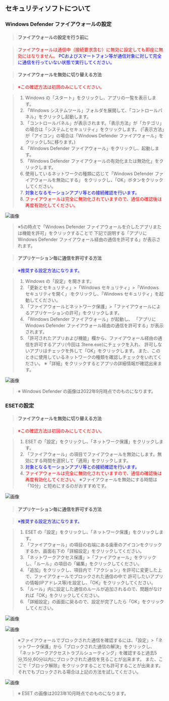 ## セキュリティソフトについて

### Windows Defender ファイアウォールの設定

>#### ファイアウォールの設定を行う前に

><font color="Red">ファイアウォールは通信中（接続要求含む）に無効に設定しても即座に無効にはなりません。</font>
><font color="Blue">PCおよびスマートフォン等が通信対象に対して完全に通信を行っていない状態で実行してください。</font>

>#### ファイアウォールを無効に切り替える方法

><font color="Red">※この確認方法は初回のみにしてください。</font>

>1. Windows の「スタート」をクリックし、アプリの一覧を表示します。
>2. 「Windows システムツール」フォルダを展開して、「コントロールパネル」をクリックし起動します。
>3. 「コントロールパネル」が表示されます。「表示方法」が「カテゴリ」の場合は「システムとセキュリティ」をクリックします。
>(「表示方法」が「アイコン」の場合は「Windows Defender ファイアウォール」をクリックし5に移ります。)
>4. 「Windows Defender ファイアウォール」をクリックし、起動します。
>5. 「Windows Defender ファイアウォールの有効化または無効化」をクリックします。
>6. 使用しているネットワークの種類に応じて「Windows Defender ファイアウォールを無効にする」
>をクリックし、「OK」ボタンをクリックしてください。
>7. <font color="Blue">対象となるモーションアプリ等との接続確認を行います。</font>
>8. <font color="Red">ファイアウォールは完全に無効化されていますので、通信の確認後は再度有効化してください。</font>

![画像](image/SecuritySetting_01.png "")

>※5の時点で「Windows Defender ファイアウォールを介したアプリまたは機能を許可」をクリックすることで
>下記で説明する「アプリにWindows Defender ファイアウォール経由の通信を許可する」が表示されます。

>#### アプリケーション毎に通信を許可する方法

><font color="Blue">※推奨する設定方法になります。</font>

>1. Windows の「設定」を開きます。
>2. 「更新とセキュリティ」>「Windows セキュリティ」>「Windows セキュリティを開く」
>をクリックし、「Windows セキュリティ」を起動してください。
>3. 「ファイアウォールとネットワーク保護」>「ファイアウォールによるアプリケーションの許可」をクリックします。
>4. 「Windows Defender ファイアウォール」が起動し、
>「アプリにWindows Defender ファイアウォール経由の通信を許可する」が表示されます。
>5. 「許可されたアプリおよび機能」欄から、ファイアウォール経由の通信を許可するアプリ(今回は 3tene.exe)にチェックを入れ、
>許可しないアプリはチェックを外して「OK」をクリックします。
>また、このときに使用しているネットワークの種類を確認しチェックをいれてください。
>※「詳細」をクリックするとアプリの詳細情報が確認出来ます。

![画像](image/SecuritySetting_02.png "")

>※ Windows Defender の画像は2022年9月時点でのものになります。

### ESETの設定

>#### ファイアウォールを無効に切り替える方法

><font color="Red">※この確認方法は初回のみにしてください。</font>

>1. ESET の「設定」をクリックし、「ネットワーク保護」をクリックします。
>2. 「ファイアウォール」の項目でファイアウォールを無効にします。無効にする時間を選択して「適用」をクリックします。
>3. <font color="Blue">対象となるモーションアプリ等との接続確認を行います。</font>
>4. <font color="Red">ファイアウォールは完全に無効化されていますので、通信の確認後は再度有効化してください。</font>
>※ファイアウォールを無効にする時間は「10分」と短めにするのがおすすめです。

![画像](image/SecuritySetting_03.png "")

>#### アプリケーション毎に通信を許可する方法

><font color="Blue">※推奨する設定方法になります。</font>

>1. ESET の「設定」をクリックし、「ネットワーク保護」をクリックします。
>2. 「ファイアウォール」の項目の右端にある歯車のアイコンをクリックするか、画面右下の「詳細設定」をクリックしてください。
>3. 「ネットワークアクセス保護」>「ファイアウォール」をクリックし、「ルール」の項目の「編集」をクリックしてください。
>4. 「追加」をクリックし、項目内で「アクション」を許可に変更した上で、ファイアウォールでブロックされた通信の中で
>許可したいアプリの情報(IPアドレス等)を設定し、「OK」をクリックしてください。
>5. 「ルール」内に設定した通信のルールが追加されるので、問題がなければ「OK」をクリックしてください。
>6. 「詳細設定」の画面に戻るので、設定が完了したら「OK」をクリックしてください。

![画像](image/SecuritySetting_04.png "")

![画像](image/SecuritySetting_05.png "")

>※ファイアウォールでブロックされた通信を確認するには、「設定」>「ネットワーク保護」から「ブロックされた通信の解決」をクリックし、
>「ネットワークアクセストラブルシューティング」を確認すると過去5分,15分,60分以内にブロックされた通信を見ることが出来ます。
>また、ここで「ブロック解除」をクリックすることでも許可することが出来ます。それでもブロックされる場合は上記の方法を試してください。

![画像](image/SecuritySetting_06.png "")

>※ ESET の画像は2023年10月時点でのものになります。